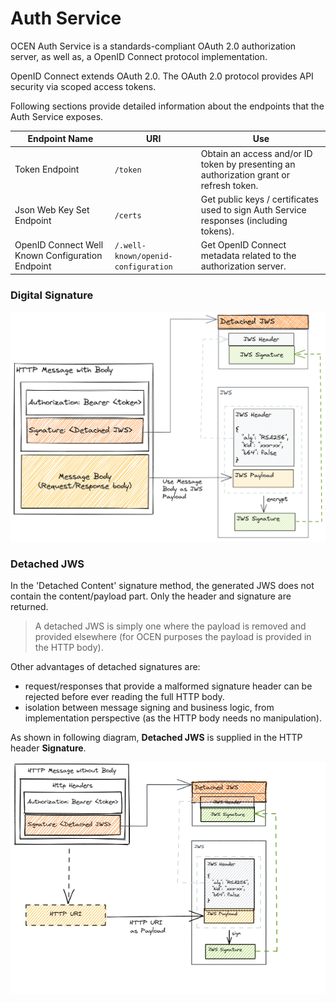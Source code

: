 # Auth Service

OCEN Auth Service is a standards-compliant OAuth 2.0 authorization server, as well as, a OpenID Connect protocol implementation.

OpenID Connect extends OAuth 2.0. The OAuth 2.0 protocol provides API security via scoped access tokens.

Following sections provide detailed information about the endpoints that the Auth Service exposes.

| Endpoint Name | URI | Use |
| ------------- | --- | ----------- |
| Token Endpoint | `/token` | Obtain an access and/or ID token by presenting an authorization grant or refresh token. |
| Json Web Key Set Endpoint | `/certs` | Get public keys / certificates used to sign Auth Service responses (including tokens).
| OpenID Connect Well Known Configuration Endpoint | `/.well-known/openid-configuration` | Get OpenID Connect metadata related to the authorization server.

### Digital Signature

![Detached JWS](./images/detached_jws.png "Detached Json Web Signature")

### Detached JWS

In the 'Detached Content' signature method, the generated JWS does not contain the content/payload part. Only the header and signature are returned. 

> A detached JWS is simply one where the payload is removed and provided elsewhere (for OCEN purposes the payload is provided in the HTTP body).

Other advantages of detached signatures are:
- request/responses that provide a malformed signature header can be rejected before ever reading the full HTTP body.
- isolation between message signing and business logic, from implementation perspective (as the HTTP body needs no manipulation).

As shown in following diagram, **Detached JWS** is supplied in the HTTP header **Signature**.

![Detached JWS in Header](./images/detached_jws_http.png "Detached JWS in HTTP header")

